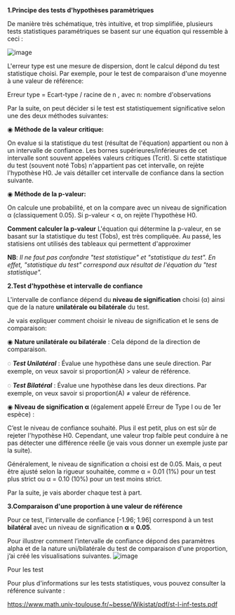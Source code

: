 **1.Principe des tests d'hypothèses paramètriques**

De manière très schématique, très intuitive, et trop simplifiée, plusieurs tests statistiques paramétriques se basent sur une équation qui ressemble à ceci :

![image](https://github.com/fahmismaoui/statspic/assets/64672385/70f603b4-7ef3-475e-9d1f-f5ecc284e1a3)

L'erreur type est une mesure de dispersion, dont le calcul dépond du test statistique choisi. Par exemple, pour le test de comparaison d'une moyenne à une valeur de référence: 

Erreur type = Ecart-type / racine de n , avec n: nombre d'observations

Par la suite, on peut décider si le test est statistiquement significative selon une des deux méthodes suivantes:

◉ **Méthode de la valeur critique:** 

On evalue si la statistique du test (résultat de l'équation) appartient ou non à un intervalle de confiance. Les bornes supérieures/inférieures de cet intervalle sont souvent appelées valeurs critiques (Tcrit). Si cette statistique du test (souvent noté Tobs) n'appartient pas cet intervalle, on rejète l'hypothèse H0. Je vais détailler cet intervalle de confiance dans la section suivante.

◉ **Méthode de la p-valeur:** 

On calcule une probabilité, et on la compare avec un niveau de signification α (classiquement 0.05). Si p-valeur < α, on rejète l'hypothèse H0. 

__**Comment calculer la p-valeur**__
L'équation qui détermine la p-valeur, en se basant sur la statistique du test (Tobs), est très compliquée. Au passé, les statisiens ont utilisés des tableaux qui permettent d'approximer 


**NB**: *Il ne faut pas confondre "test statistique" et "statistique du test". En effet, "statistique du test" correspond aux résultat de l'équation du "test statistique".*

**2.Test d'hypothèse et intervalle de confiance**

L'intervalle de confiance dépend du __niveau de signification__ choisi (α) ainsi que de la nature __unilatérale ou bilatérale__ du test. 

Je vais expliquer comment choisir le niveau de signification et le sens de comparaison:

◉ __**Nature unilatérale ou bilatérale**__ : Cela dépond de la direction de comparaison.

◌ _**Test Unilatéral**_ : Évalue une hypothèse dans une seule direction. Par exemple, on veux savoir si proportion(A) > valeur de référence.

◌ _**Test Bilatéral**_ : Évalue une hypothèse dans les deux directions. Par exemple, on veux savoir si proportion(A) ≠ valeur de référence.

◉ __**Niveau de signification α**__ (également appelé Erreur de Type I ou de 1er espèce) : 

C’est le niveau de confiance souhaité. Plus il est petit, plus on est sûr de rejeter l'hypothèse H0. Cependant, une valeur trop faible peut conduire à ne pas détecter une différence réelle (je vais vous donner un exemple juste par la suite). 

Généralement, le niveau de signification α choisi est de 0.05. Mais, α peut être ajusté selon la rigueur souhaitée, comme α = 0.01 (1%) pour un test plus strict ou α = 0.10 (10%) pour un test moins strict.

Par la suite, je vais aborder chaque test à part.


**3.Comparaison d'une proportion à une valeur de référence**

Pour ce test, l'intervalle de confiance [-1.96; 1.96] correspond à un test __bilatéral__ avec un niveau de signification __α = 0.05__.

Pour illustrer comment l’intervalle de confiance dépond des paramètres alpha et de la nature uni/bilatérale du test de comparaison d'une proportion, j’ai créé les visualisations suivantes.
![image](https://github.com/fahmismaoui/statspic/assets/64672385/42fb152e-6c28-4aa9-87fb-b92c2200bc53)

Pour les test




Pour plus d'informations sur les tests statistiques, vous pouvez consulter la référence suivante : 

https://www.math.univ-toulouse.fr/~besse/Wikistat/pdf/st-l-inf-tests.pdf

